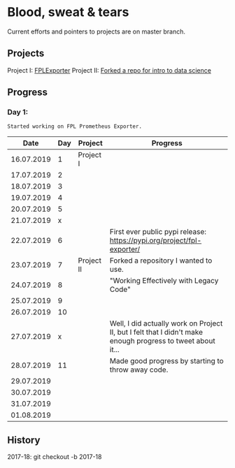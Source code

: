 # Blood, sweat & tears

Current efforts and pointers to projects are on master branch.

## Projects
Project I: [FPLExporter](https://github.com/P6rguVyrst/FPLExporter)
Project II: [Forked a repo for intro to data science](https://github.com/p6rguvyrst/Fantasy-Premier-League)


## Progress

### Day 1:
```
Started working on FPL Prometheus Exporter.
```


| Date       | Day | Project     | Progress |
|------------|-----|-------------|----------|
| 16.07.2019 |  1    | Project I   |   |
| 17.07.2019 |  2    |             |   |
| 18.07.2019 |  3    |             |   |
| 19.07.2019 |  4    |             |   |
| 20.07.2019 |  5    |             |   |
| 21.07.2019 |  x    |             |   |
| 22.07.2019 |  6    |             |  First ever public pypi release: https://pypi.org/project/fpl-exporter/  |
| 23.07.2019 |  7    | Project II  | Forked a repository I wanted to use. |
| 24.07.2019 |  8    |             | "Working Effectively with Legacy Code" |
| 25.07.2019 |  9    |             |   |
| 26.07.2019 |  10   |             |   |
| 27.07.2019 |  x    |             |  Well, I did actually work on Project II, but I felt that I didn't make enough progress to tweet about it...  |
| 28.07.2019 |  11   |             |  Made good progress by starting to throw away code. |
| 29.07.2019 |     |             |   |
| 30.07.2019 |     |             |   |
| 31.07.2019 |     |             |   |
| 01.08.2019 |     |             |   |


## History

2017-18: git checkout -b 2017-18
